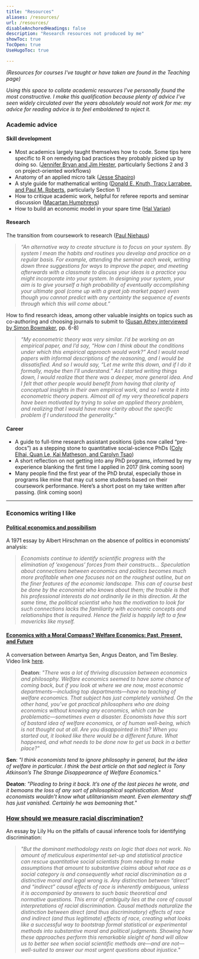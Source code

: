 ```yaml
---
title: "Resources"
aliases: /resources/
url: /resources/
disableAnchoredHeadings: false
description: "Research resources not produced by me"
showToc: true
TocOpen: true
UseHugoToc: true

---
```


*(Resources for courses I've taught or have taken are found in the Teaching page)*  

*Using this space to collate academic resources I’ve personally found the most constructive. I make this qualification because plenty of advice I’ve seen widely circulated over the years absolutely would not work for me: my advice for reading advice is to feel emboldened to reject it.*  

### Academic advice

#### Skill development

+ Most academics largely taught themselves how to code. Some tips here specific to R on remedying bad practices they probably picked up by doing so. ([Jennifer Bryan and Jim Hester](https://rstats.wtf/project-oriented-workflow.html), particularly Sections 2 and 3 on project-oriented workflows)
+ Anatomy of an applied micro talk ([Jesse Shapiro](https://scholar.harvard.edu/files/shapiro/files/applied_micro_slides.pdf))
+ A style guide for mathematical writing ([Donald E. Knuth, Tracy Larrabee, and Paul M. Roberts](https://jmlr.csail.mit.edu/reviewing-papers/knuth_mathematical_writing.pdf), particularly Section 1)
+ How to critique academic work, helpful for referee reports and seminar discussion ([Macartan Humphreys](https://macartan.github.io/teaching/how-to-critique))
+ How to build an economic model in your spare time ([Hal Varian](https://people.ischool.berkeley.edu/~hal/Papers/how.pdf))

#### Research

The transition from coursework to research ([Paul Niehaus](https://medium.com/@paul.niehaus/doing-research-18cb310529e0))

> *“An alternative way to create structure is to focus on your system. By system I mean the habits and routines you develop and practice on a regular basis. For example, attending the seminar each week, writing down three suggestions for ways to improve the paper, and meeting afterwards with a classmate to discuss your ideas is a practice you might incorporate into your system. In designing your system, your aim is to give yourself a high probability of eventually accomplishing your ultimate goal (come up with a great job market paper) even though you cannot predict with any certainty the sequence of events through which this will come about.”*

How to find research ideas, among other valuable insights on topics such as co-authoring and choosing journals to submit to ([Susan Athey interviewed by Simon Bowmaker](https://static1.squarespace.com/static/56ec62678a65e20b89da5f33/t/5f481c378f691221f1a3fda8/1598561335875/athey.pdf), pp. 6-8)

> *“My econometric theory was very similar. I’d be working on an empirical paper, and I’d say, “How can I think about the conditions under which this empirical approach would work?” And I would read papers with informal descriptions of the reasoning, and I would be dissatisfied. And so I would say, “Let me write this down, and if I do it formally, maybe then I’ll understand.” As I started writing things down, I would realize that there was a deeper, more general idea. And I felt that other people would benefit from having that clarity of conceptual insights in their own empirical work, and so I wrote it into econometric theory papers. Almost all of my very theoretical papers have been motivated by trying to solve an applied theory problem, and realizing that I would have more clarity about the specific problem if I understood the generality.”*

#### Career

+ A guide to full-time research assistant positions (jobs now called “pre-docs”) as a stepping stone to quantitative social-science PhDs ([Coly Elhai, Quan Le, Kai Matheson, and Carolyn Tsao](https://raguide.github.io/))
+ A short reflection on not getting into any PhD programs, informed by my experience blanking the first time I applied in 2017 (link coming soon)
+ Many people find the first year of the PhD brutal, especially those in programs like mine that may cut some students based on their coursework performance. Here’s a short post on my take written after passing. (link coming soon)

---

### Economics writing I like

#### [Political economics and possibilism](https://academic.oup.com/princeton-scholarship-online/book/18029/chapter-abstract/175891463?login=false&redirectedFrom=fulltext)

A 1971 essay by Albert Hirschman on the absence of politics in economists’ analysis:

> *Economists continue to identify scientific progress with the elimination of ‘exogenous’ forces from their constructs... Speculation about connections between economics and politics becomes much more profitable when one focuses not on the roughest outline, but on the finer features of the economic landscape. This can of course best be done by the economist who knows about them; the trouble is that his professional interests do not ordinarily lie in this direction. At the same time, the political scientist who has the motivation to look for such connections lacks the familiarity with economic concepts and relationships that is required. Hence the field is happily left to a few mavericks like myself.*


#### [Economics with a Moral Compass? Welfare Economics: Past, Present, and Future](https://www.annualreviews.org/doi/abs/10.1146/annurev-economics-020520-020136)

A conversation between Amartya Sen, Angus Deaton, and Tim Besley. Video link [here](https://vimeo.com/440032447).

> **Deaton**: *"There was a lot of thriving discussion between economics and philosophy. Welfare economics seemed to have some chance of coming back, but if you look at where we are now, most economic departments—including top departments—have no teaching of welfare economics. That subject has just completely vanished. On the other hand, you’ve got practical philosophers who are doing economics without knowing any economics, which can be problematic—sometimes even a disaster. Economists have this sort of bastard idea of welfare economics, or of human well-being, which is not thought out at all. Are you disappointed in this? When you started out, it looked like there would be a different future. What happened, and what needs to be done now to get us back in a better place?"*  

**Sen**: *"I think economists tend to ignore philosophy in general, but the idea of welfare in particular. I think the best article on that sad neglect is Tony Atkinson’s The Strange Disappearance of Welfare Economics."*  

**Deaton**: *"Pleading to bring it back. It’s one of the last pieces he wrote, and it bemoans the loss of any sort of philosophical sophistication. Most economists wouldn’t know what utilitarianism meant. Even elementary stuff has just vanished. Certainly he was bemoaning that."*


### [How should we measure racial discrimination?](https://www.phenomenalworld.org/analysis/direct-effects/)

An essay by Lily Hu on the pitfalls of causal inference tools for identifying discrimination:

> *"But the dominant methodology rests on logic that does not work. No amount of meticulous experimental set-up and statistical practice can rescue quantitative social scientists from needing to make assumptions that amount to substantive claims about what race as a social category is and consequently what racial discrimination as a distinctive moral and legal wrong is. Any distinction between “direct” and “indirect” causal effects of race is inherently ambiguous, unless it is accompanied by answers to such basic theoretical and normative questions. This error of ambiguity lies at the core of causal interpretations of racial discrimination. Causal methods naturalize the distinction between direct (and thus discriminatory) effects of race and indirect (and thus legitimate) effects of race, creating what looks like a successful way to bootstrap formal statistical or experimental methods into substantive moral and political judgments. Showing how these approaches perform this remarkable sleight of hand will allow us to better see when social scientific methods are—and are not—well-suited to answer our most urgent questions about injustice."*